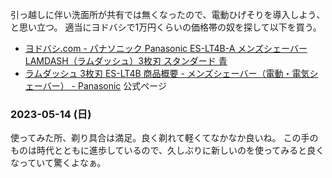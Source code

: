 引っ越しに伴い洗面所が共有では無くなったので、電動ひげそりを導入しよう、と思い立つ。
適当にヨドバシで1万円くらいの価格帯の奴を探して以下を買う。

- [ヨドバシ.com - パナソニック Panasonic ES-LT4B-A メンズシェーバー LAMDASH（ラムダッシュ）3枚刃 スタンダード 青](https://www.yodobashi.com/product-detail/100000001007207816/)
- [ラムダッシュ 3枚刃 ES-LT4B 商品概要 - メンズシェーバー（電動・電気シェーバー） - Panasonic](https://panasonic.jp/shaver/p-db/ES-LT4B.html) 公式ページ

### 2023-05-14 (日)

使ってみた所、剃り具合は満足。良く剃れて軽くてなかなか良いね。
この手のものは時代とともに進歩しているので、久しぶりに新しいのを使ってみると良くなっていて驚くよなぁ。